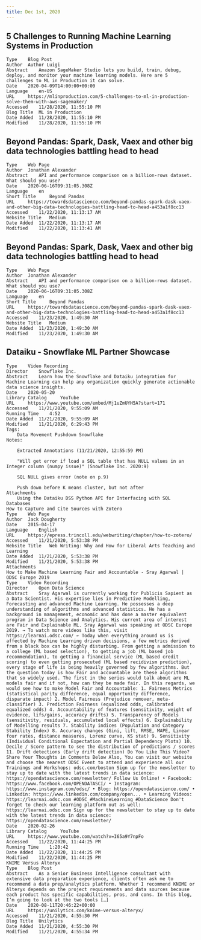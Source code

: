 ```yaml
---
title: Dec 1st, 2020
---
```


## 5 Challenges to Running Machine Learning Systems in Production
    Type 	Blog Post
    Author 	Author Luigi
    Abstract 	Amazon SageMaker Studio lets you build, train, debug, deploy, and monitor your machine learning models. Here are 5 challenges to ML in Production it can solve.
    Date 	2020-04-09T14:00:00+00:00
    Language 	en-US
    URL 	https://mlinproduction.com/5-challenges-to-ml-in-production-solve-them-with-aws-sagemaker/
    Accessed 	11/28/2020, 11:55:10 PM
    Blog Title 	ML in Production
    Date Added 	11/28/2020, 11:55:10 PM
    Modified 	11/28/2020, 11:55:10 PM
## Beyond Pandas: Spark, Dask, Vaex and other big data technologies battling head to head
    Type 	Web Page
    Author 	Jonathan Alexander
    Abstract 	API and performance comparison on a billion-rows dataset. What should you use?
    Date 	2020-06-16T09:31:05.308Z
    Language 	en
    Short Title 	Beyond Pandas
    URL 	https://towardsdatascience.com/beyond-pandas-spark-dask-vaex-and-other-big-data-technologies-battling-head-to-head-a453a1f8cc13
    Accessed 	11/22/2020, 11:13:17 AM
    Website Title 	Medium
    Date Added 	11/22/2020, 11:13:17 AM
    Modified 	11/22/2020, 11:13:41 AM
## Beyond Pandas: Spark, Dask, Vaex and other big data technologies battling head to head
    Type 	Web Page
    Author 	Jonathan Alexander
    Abstract 	API and performance comparison on a billion-rows dataset. What should you use?
    Date 	2020-06-16T09:31:05.308Z
    Language 	en
    Short Title 	Beyond Pandas
    URL 	https://towardsdatascience.com/beyond-pandas-spark-dask-vaex-and-other-big-data-technologies-battling-head-to-head-a453a1f8cc13
    Accessed 	11/23/2020, 1:49:30 AM
    Website Title 	Medium
    Date Added 	11/23/2020, 1:49:30 AM
    Modified 	11/23/2020, 1:49:30 AM
## Dataiku - Snowflake ML Partner Showcase
    Type 	Video Recording
    Director 	Snowflake Inc.
    Abstract 	Learn how the Snowflake and Dataiku integration for Machine Learning can help any organization quickly generate actionable data science insights.
    Date 	2020-05-20
    Library Catalog 	YouTube
    URL 	https://www.youtube.com/embed/Mj1uZmUYH5A?start=171
    Accessed 	11/21/2020, 9:55:09 AM
    Running Time 	4:52
    Date Added 	11/21/2020, 9:55:09 AM
    Modified 	11/21/2020, 6:29:43 PM
    Tags:
        Data Movement Pushdown Snowflake 
    Notes:

        Extracted Annotations (11/21/2020, 12:55:59 PM)

        "Will get error if load a SQL table that has NULL values in an Integer column (numpy issue)" (Snowflake Inc. 2020:9)

        SQL NULL gives error (note on p.9)

        Push down before K means cluster, but not after
    Attachments
        Using the Dataiku DSS Python API for Interfacing with SQL Databases
    How to Capture and Cite Sources with Zotero
    Type 	Web Page
    Author 	Jack Dougherty
    Date 	2015-04-17
    Language 	English
    URL 	https://epress.trincoll.edu/webwriting/chapter/how-to-zotero/
    Accessed 	11/21/2020, 5:53:38 PM
    Website Title 	Web Writing: Why and How for Liberal Arts Teaching and Learning
    Date Added 	11/21/2020, 5:53:38 PM
    Modified 	11/21/2020, 5:53:38 PM
    Attachments
    How to Make Machine Learning Fair and Accountable - Sray Agarwal | ODSC Europe 2019
    Type 	Video Recording
    Director 	Open Data Science
    Abstract 	Sray Agarwal is currently working for Publicis Sapient as a Data Scientist. His expertise lies in Predictive Modelling, Forecasting and advanced Machine Learning. He possesses a deep understanding of algorithms and advanced statistics. He has a background in management, economic and has done a master equivalent program in Data Science and Analytics. His current area of interest are Fair and Explainable ML. Sray Agarwal was speaking at ODSC Europe 2019. → To watch more videos like this, visit https://learnai.odsc.com/ ← Today when everything around us is affected by Machine Learning driven decisions, a few metrics derived from a black box can be highly disturbing. From getting a admission to a college (ML based selection), to getting a job (ML based job recommendation), to getting a financial service (ML based credit scoring) to even getting prosecuted (ML based recidivism prediction), every stage of life is being heavily governed by few algorithms. But the question today is how Fair and accountable are these algorithms that so widely used. The first in the series would talk about are ML models fair and if not, how can they be made fair. In this regards, we would see how to make Model Fair and Accountable: 1. Fairness Metrics (statistical parity difference, equal opportunity difference, disparate impact) 2. Model Fairness (Prejudice remover, meta-classifier) 3. Prediction Fairness (equalized odds, calibrated equalized odds) 4. Accountability of features (sensitivity, weight of evidence, lifs/gains, accuracy drifts) 5. Transparency of Models (sensitivity, residuals, accumulated local effects) 6. Explainability of Modelling results 7. Stability indices (Population and Category Stability Index) 8. Accuracy changes (Gini, lift, RMSE, MAPE, Linear four rates, distance measures, Lorenz curve, KS stat) 9. Sensitivity (Individual Conditional Expectation and Partial Dependency Plots) 10. Decile / Score pattern to see the distribution of predictions / scores 11. Drift detections (Early drift detection) Do You Like This Video? Share Your Thoughts in Comments Below Also, You can visit our website and choose the nearest ODSC Event to attend and experience all our Trainings and Workshops: odsc.com/boston Sign up for the newsletter to stay up to date with the latest trends in data science: https://opendatascience.com/newsletter/ Follow Us Online! • Facebook: https://www.facebook.com/OPENDATASCI/ • Instagram: https://www.instagram.com/odsc/ • Blog: https://opendatascience.com/ • Linkedin: https://www.linkedin.com/company/open... • Learning Videos: https://learnai.odsc.com #ODSC #MachineLearning #DataScience Don't forget to check our learning platform out as well: https://learnai.odsc.com Sign up for the newsletter to stay up to date with the latest trends in data science: https://opendatascience.com/newsletter/
    Date 	2020-02-26
    Library Catalog 	YouTube
    URL 	https://www.youtube.com/watch?v=I65a9Y7npFo
    Accessed 	11/22/2020, 11:44:25 PM
    Running Time 	1:20:42
    Date Added 	11/22/2020, 11:44:25 PM
    Modified 	11/22/2020, 11:44:25 PM
    KNIME Versus Alteryx
    Type 	Blog Post
    Abstract 	As a Senior Business Intelligence consultant with extensive data preparation experience, clients often ask me to recommend a data prep/analytics platform. Whether I recommend KNIME or Alteryx depends on the project requirements and data sources because each product has specific capabilities, pros, and cons. In this blog, I’m going to look at the two tools […]
    Date 	2020-08-11T20:46:22+00:00
    URL 	https://unilytics.com/knime-versus-alteryx/
    Accessed 	11/21/2020, 4:55:30 PM
    Blog Title 	Unilytics
    Date Added 	11/21/2020, 4:55:30 PM
    Modified 	11/21/2020, 4:55:34 PM
